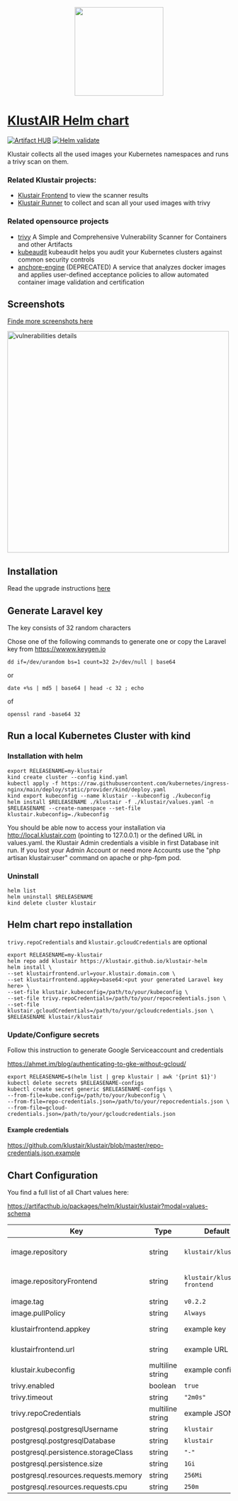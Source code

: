 <p align="center"><img src="https://raw.githubusercontent.com/klustair/klustair-frontend/master/docs/img/klustair.png" width="200"></p>

# <a href='https://github.com/klustair/klustair'>KlustAIR Helm chart</a>
[![Artifact HUB](https://img.shields.io/endpoint?url=https://artifacthub.io/badge/repository/klustair)](https://artifacthub.io/packages/search?repo=klustair)
[![Helm validate](https://github.com/klustair/klustair-helm/actions/workflows/helm.yml/badge.svg?branch=main)](https://github.com/klustair/klustair-helm/actions/workflows/helm.yml)

Klustair collects all the used images your Kubernetes namespaces and runs a trivy scan on them. 

### Related Klustair projects: 
- <a href="https://github.com/klustair/klustair-frontend">Klustair Frontend</a> to view the scanner results
- <a href="https://github.com/klustair/klustair">Klustair Runner</a> to collect and scan all your used images with trivy

### Related opensource projects
- <a href="https://github.com/aquasecurity/trivy">trivy</a> A Simple and Comprehensive Vulnerability Scanner for Containers and other Artifacts
- <a href="https://github.com/Shopify/kubeaudit">kubeaudit</a> kubeaudit helps you audit your Kubernetes clusters against common security controls
- <a href="https://github.com/anchore/anchore-engine">anchore-engine</a> (DEPRECATED) A service that analyzes docker images and applies user-defined acceptance policies to allow automated container image validation and certification

## Screenshots
<a href="https://github.com/klustair/klustair-frontend/blob/master/docs/screenshots/0.3.0/SCREENSHOTS.md">Finde more screenshots here</a>

<img src="https://raw.githubusercontent.com/klustair/klustair-frontend/master/docs/screenshots/0.3.0/vulnerabilities.details.png" width="500" alt="vulnerabilities details">


## Installation

Read the upgrade instructions [here](../UPGRADE.md)

## Generate Laravel key
The key consists of 32 random characters

Chose one of the following commands to generate one or copy the Laravel key from https://wwww.keygen.io
```
dd if=/dev/urandom bs=1 count=32 2>/dev/null | base64
```
or
```
date +%s | md5 | base64 | head -c 32 ; echo
```
of
```
openssl rand -base64 32
```

## Run a local Kubernetes Cluster with kind

### Installation with helm
```
export RELEASENAME=my-klustair
kind create cluster --config kind.yaml
kubectl apply -f https://raw.githubusercontent.com/kubernetes/ingress-nginx/main/deploy/static/provider/kind/deploy.yaml
kind export kubeconfig --name klustair --kubeconfig ./kubeconfig
helm install $RELEASENAME ./klustair -f ./klustair/values.yaml -n $RELEASENAME --create-namespace --set-file klustair.kubeconfig=./kubeconfig
```

You should be able now to access your installation via http://local.klustair.com (pointing to 127.0.0.1) or the defined URL in values.yaml. 
the Klustair Admin credentials a visible in first Database init run. If you lost your Admin Account or need more Accounts use the "php artisan klustair:user" command on apache or php-fpm pod.  

### Uninstall
```
helm list 
helm uninstall $RELEASENAME
kind delete cluster klustair
```


## Helm chart repo installation
`trivy.repoCredentials` and `klustair.gcloudCredentials` are optional

```
export RELEASENAME=my-klustair
helm repo add klustair https://klustair.github.io/klustair-helm
helm install \
--set klustairfrontend.url=your.klustair.domain.com \
--set klustairfrontend.appkey=base64:<put your generated Laravel key here> \
--set-file klustair.kubeconfig=/path/to/your/kubeconfig \
--set-file trivy.repoCredentials=/path/to/your/repocredentials.json \
--set-file klustair.gcloudCredentials=/path/to/your/gcloudcredentials.json \
$RELEASENAME klustair/klustair 
```

### Update/Configure secrets
Follow this instruction to generate Google Serviceaccount and credentials

https://ahmet.im/blog/authenticating-to-gke-without-gcloud/


```
export RELEASENAME=$(helm list | grep klustair | awk '{print $1}')
kubectl delete secrets $RELEASENAME-configs
kubectl create secret generic $RELEASENAME-configs \
--from-file=kube.config=/path/to/your/kubeconfig \
--from-file=repo-credentials.json=/path/to/your/repocredentials.json \
--from-file=gcloud-credentials.json=/path/to/your/gcloudcredentials.json
```
#### Example credentials
https://github.com/klustair/klustair/blob/master/repo-credentials.json.example

## Chart Configuration
You find a full list of all Chart values here: 

https://artifacthub.io/packages/helm/klustair/klustair?modal=values-schema 


| Key                                    | Type             | Default             | Description  |
|----------------------------------------|------------------|---------------------|--------------|
| image.repository                       | string           | `klustair/klustair` | repository of the klustiar runner |
| image.repositoryFrontend               | string           | `klustair/klustair-frontend` | repository of the klustair frontend |
| image.tag                              | string           | `v0.2.2`            |              |
| image.pullPolicy                       | string           | `Always`            |              |
| klustairfrontend.appkey                | string           | example key         | Laravel App Key |
| klustairfrontend.url                   | string           | example URL         | Frontend URL |
| klustair.kubeconfig                    | multiline string | example config      | kubectl configuration |
| trivy.enabled                          | boolean          | `true`              |              |
| trivy.timeout                          | string           | `"2m0s"`            |              |
| trivy.repoCredentials                  | multiline string | example JSON        |              |
| postgresql.postgresqlUsername          | string           | `klustair`          |              |
| postgresql.postgresqlDatabase          | string           | `klustair`          |              |
| postgresql.persistence.storageClass    | string           | `"-"`               |              |
| postgresql.persistence.size            | string           | `1Gi`               |              |
| postgresql.resources.requests.memory   | string           | `256Mi`             |              |
| postgresql.resources.requests.cpu      | string           | `250m`              |              |
